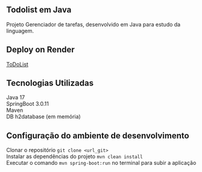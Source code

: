 ## Todolist em Java
Projeto Gerenciador de tarefas, desenvolvido em Java para estudo da linguagem.

## Deploy on Render
[ToDoList](https://todolist-3o13.onrender.com)

## Tecnologias Utilizadas
Java 17 <br>
SpringBoot 3.0.11 <br>
Maven <br>
DB h2database (em memória) <br>

## Configuração do ambiente de desenvolvimento
Clonar o repositório ```git clone <url_git>``` <br>
Instalar as dependências do projeto ```mvn clean install``` <br>
Executar o comando ```mvn spring-boot:run``` no terminal para subir a aplicação <br>
